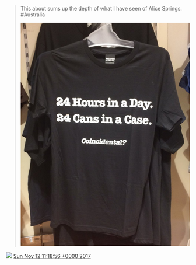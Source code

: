 > This about sums up the depth of what I have seen of Alice Springs\. \#Australia 
> 
> ![](../../media/929669839672578048-DObZx9YVwAA4r7l.jpg)

<img src="../../media/tweet.ico" width="12" /> [Sun Nov 12 11:18:56 +0000 2017](https://twitter.com/DromerDenker/status/929669839672578048)